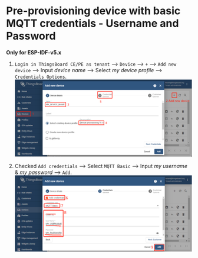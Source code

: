 # Pre-provisioning device with basic MQTT credentials -  Username and Password

**Only for ESP-IDF-v5.x**

1. `Login in ThingsBoard CE/PE as tenant` --> `Device` --> `+` --> `Add new device` --> Input *device name* --> Select *my device profile* --> `Credentials Options`.
    ![image](images/pre-provisioning-device-with-basic-mqtt-up/pre-provisioning-device-with-basic-mqtt-up-1.png) 

1. Checked `Add credentials` --> Select `MQTT Basic` --> Input *my username* & *my password* --> `Add`.
    ![image](images/pre-provisioning-device-with-basic-mqtt-up/pre-provisioning-device-with-basic-mqtt-up-2.png)

